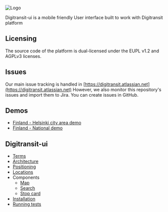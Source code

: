 ![Logo](https://raw.githubusercontent.com/wiki/HSLdevcom/digitransit/images/logo.png)

Digitransit-ui is a mobile friendly User interface built to work with Digitransit platform

## Licensing
The source code of the platform is dual-licensed under the EUPL v1.2 and AGPLv3 licenses.

## Issues
Our main issue tracking is handled in [https://digitransit.atlassian.net](https://digitransit.atlassian.net)
However, we also monitor this repository's issues and import them to Jira. You can create issues in GitHub.

## Demos
* [Finland - Helsinki city area demo](http://matka.hsl.fi/)
* [Finland - National demo](http://digitransit.fi/digitransit-ui/)

## Digitransit-ui 
* [Terms](docs/Terms.md)
* [Architecture](docs/Architecture.md)
* [Positioning](docs/Position.md)
* [Locations](docs/Location.md)
* Components
  * [Map](docs/Component-map.md)
  * [Search](docs/Component-search.md) 
  * [Stop card](docs/Component-stop-card.md)
* [Installation](docs/Installation.md)
* [Running tests](docs/Tests.md)
